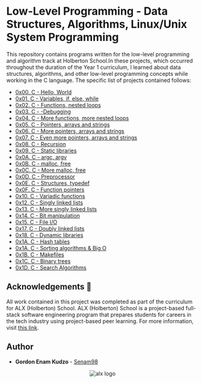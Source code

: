 # Low-Level Programming - Data Structures, Algorithms, Linux/Unix System Programming


This repository contains programs written for the low-level programming and
algorithm track at Holberton School.In these projects, which  occurred
throughout the duration of the Year 1 curriculum, I learned about data
structures, algorithms, and other low-level programming concepts while
working in the C language. The specific list of projects contained follows:


* [0x00. C - Hello, World](https://github.com/Senam98/alx-low_level_programming/tree/main/0x00-hello_world)
* [0x01. C - Variables, if, else, while](https://github.com/Senam98/alx-low_level_programming/tree/main/0x01-variables_if_else_while)
* [0x02. C - Functions, nested loops](https://github.com/Senam98/alx-low_level_programming/tree/main/0x02-functions_nested_loops)
* [0x03. C - -Debugging](https://github.com/Senam98/alx-low_level_programming/tree/main/0x03-debugging)
* [0x04. C - More functions, more nested loops](https://github.com/Senam98/alx-low_level_programming/tree/main/0x04-more_functions_nested_loops)
* [0x05. C - Pointers, arrays and strings](https://github.com/Senam98/alx-low_level_programming/tree/main/0x05-pointers_arrays_strings)
* [0x06. C - More pointers, arrays and strings]([./0x06-pointers_arrays_strings](https://github.com/Senam98/alx-low_level_programming/tree/main/0x06-pointers_arrays_strings))
* [0x07. C - Even more pointers, arrays and strings]([./0x07-pointers_arrays_strings](https://github.com/Senam98/alx-low_level_programming/tree/main/0x07-pointers_arrays_strings))
* [0x08. C - Recursion]([./0x07-recursion](https://github.com/Senam98/alx-low_level_programming/tree/main/0x08-recursion))
* [0x09. C - Static libraries](https://github.com/Senam98/alx-low_level_programming/tree/main//0x08-static_libraries)
* [0x0A. C - argc, argv](https://github.com/Senam98/alx-low_level_programming/tree/main//0x09-argc_argv)
* [0x0B. C - malloc, free](https://github.com/Senam98/alx-low_level_programming/tree/main//0x0A-malloc_free)
* [0x0C. C - More malloc, free](https://github.com/Senam98/alx-low_level_programming/tree/main//0x0C-more_malloc_free)
* [0x0D. C - Preprocessor](https://github.com/Senam98/alx-low_level_programming/tree/main//0x0D-preprocessor)
* [0x0E. C - Structures, typedef](https://github.com/Senam98/alx-low_level_programming/tree/main//0x0E-structures_typedef)
* [0x0F. C - Function pointers](https://github.com/Senam98/alx-low_level_programming/tree/main//0x0F-function_pointers)
* [0x10. C - Variadic functions](https://github.com/Senam98/alx-low_level_programming/tree/main//0x10F-variadic_functions)
* [0x12. C - Singly linked lists](https://github.com/Senam98/alx-low_level_programming/tree/main//0x12-singly_linked_lists)
* [0x13. C - More singly linked lists](https://github.com/Senam98/alx-low_level_programming/tree/main//0x13-more_singly_linked_lists)
* [0x14. C - Bit manipulation](https://github.com/Senam98/alx-low_level_programming/tree/main//0x14-bit_manipulation)
* [0x15. C - File I/O](https://github.com/Senam98/alx-low_level_programming/tree/main//0x15-file_io)
* [0x17. C - Doubly linked lists](https://github.com/Senam98/alx-low_level_programming/tree/main//0x17-doubly_linked_lists)
* [0x18. C - Dynamic libraries](https://github.com/Senam98/alx-low_level_programming/tree/main//0x18-dynamic_libraries)
* [0x1A. C - Hash tables](https://github.com/Senam98/alx-low_level_programming/tree/main//0x1A-hash_tables)
* [0x1A. C - Sorting algorithms & Big O](https://github.com/Senam98/alx-low_level_programming/tree/main//0x1A-sorting_algorithms)
* [0x1B. C - Makefiles](https://github.com/Senam98/alx-low_level_programming/tree/main//0x1B-makefiles)
* [0x1C. C - Binary trees](https://github.com/Senam98/alx-low_level_programming/tree/main//0x1C-binary_trees/tree/master)
* [0x1D. C - Search Algorithms](https://github.com/Senam98/alx-low_level_programming/tree/main//0x1D-search_algorithms)



## Acknowledgements :pray:
All work contained in this project was completed as part of the curriculum for
ALX (Holberton) School. ALX (Holberton) School is a project-based full-stack software
engineering program that prepares students for careers in the tech industry
using project-based peer learning. For more information, visit
[this link](https://www.alxafrica.com/).



## Author

- **Gordon Enam Kudzo** - [Senam98](https://github.com/senam98)



<p align="center">
  <img src="https://theme.zdassets.com/theme_assets/10239256/f69718478ae7ecaaae43d9f8aefd9638c313b55e.jpg"
       alt="alx logo"
 >
</p>
